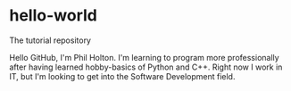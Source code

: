 # hello-world
The tutorial repository

Hello GitHub, I'm Phil Holton.  I'm learning to program more professionally after having learned hobby-basics of Python and C++.  Right now I work in IT, but I'm looking to get into the Software Development field.
